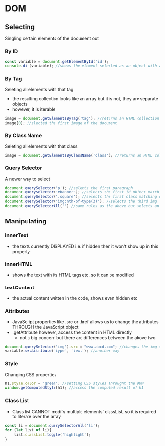 # DOM

## Selecting

Singling certain elements of the document out

### By ID

```javascript
const variable = document.getElementById('id');
console.dir(variable); //shows the element selected as an object with a list of properties
```

### By Tag

Seleting all elements with that tag

- the resulting collection looks like an array but it is not, they are separate objects
- however, it is iterable

```javascript
image = document.getElementsByTag('tag'); //returns an HTML collection with tag
image[0]; //slected the first image of the document
```

### By Class Name

Seleting all elements with that class

```javascript
image = document.getElementsByClassName('class'); //returns an HTML collection with class
```

### Query Selector

A newer way to select

```javascript
document.querySelector('p'); //selects the first paragraph
document.querySelector('#banner'); //selects the first id object matching it
document.querySelector('.square'); //selects the first class matching object it
document.querySelector('img:nth-of-type(3)'); //selects the third img
document.querySelectorAll('') //same rules as the above but selects an HTML collection
```

## Manipulating

### innerText

- the texts currently DISPLAYED i.e. if hidden then it won't show up in this property

### innerHTML

- shows the text with its HTML tags etc. so it can be modified

### textContent

- the actual content written in the code, shows even hidden etc.

### Attributes

- JavaScript properties like .src or .href allows us to change the attributes THROUGH the JavaScript object
- .getAttribute however, access the content in HTML directly
  - not a big concern but there are differences between the above two

```javascript
document.querySelector('img').src = "www.abcd.com"; //changes the img source to this link
variable.setAttribute('type', 'text'); //another way
```

### Style

Changing CSS properties

```javascript 
h1.style.color = 'green'; //setting CSS styles throught the DOM
window.getComputedStyle(h1); //access the computed result of h1
```

### Class List

- Class list CANNOT modify multiple elements' classList, so it is required to literate over the array

```javascript
const li = document.querySelectorAll('li');
for (let list of li){
	list.classList.toggle('highlight');
}
```

